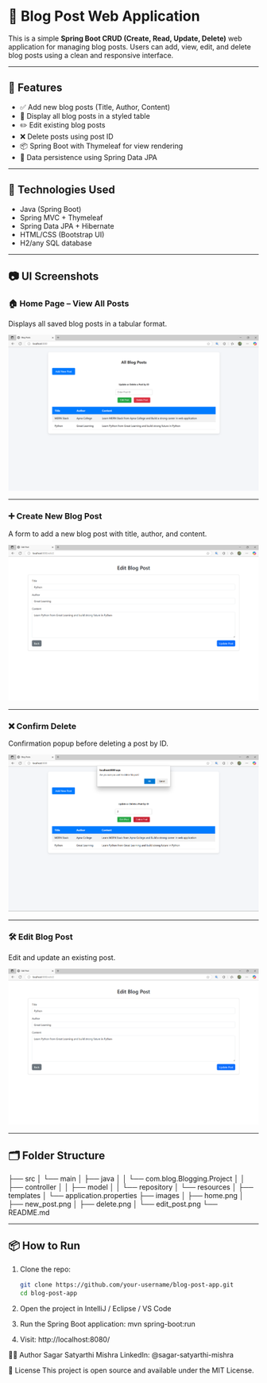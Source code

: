 # 📝 Blog Post Web Application

This is a simple **Spring Boot CRUD (Create, Read, Update, Delete)** web application for managing blog posts. Users can add, view, edit, and delete blog posts using a clean and responsive interface.

---

## 🚀 Features

- ✅ Add new blog posts (Title, Author, Content)
- 📄 Display all blog posts in a styled table
- ✏️ Edit existing blog posts
- ❌ Delete posts using post ID
- 📦 Spring Boot with Thymeleaf for view rendering
- 💾 Data persistence using Spring Data JPA

---

## 🔧 Technologies Used

- Java (Spring Boot)
- Spring MVC + Thymeleaf
- Spring Data JPA + Hibernate
- HTML/CSS (Bootstrap UI)
- H2/any SQL database

---

## 📷 UI Screenshots

### 🏠 Home Page – View All Posts
Displays all saved blog posts in a tabular format.

![Home](images/home.png)

---

### ➕ Create New Blog Post
A form to add a new blog post with title, author, and content.

![New Post](images/new_post.png)

---

### ❌ Confirm Delete
Confirmation popup before deleting a post by ID.

![Delete Post](images/delete.png)

---

### 🛠️ Edit Blog Post
Edit and update an existing post.

![Edit Post](images/edit_post.png)

---

## 🗂️ Folder Structure

├── src
│ └── main
│ ├── java
│ │ └── com.blog.Blogging.Project
│ │ ├── controller
│ │ ├── model
│ │ └── repository
│ └── resources
│ ├── templates
│ └── application.properties
├── images
│ ├── home.png
│ ├── new_post.png
│ ├── delete.png
│ └── edit_post.png
└── README.md

---

## 📦 How to Run

1. Clone the repo:
   ```bash
   git clone https://github.com/your-username/blog-post-app.git
   cd blog-post-app

2. Open the project in IntelliJ / Eclipse / VS Code

3. Run the Spring Boot application:
mvn spring-boot:run

4. Visit:
http://localhost:8080/

👨‍💻 Author
Sagar Satyarthi Mishra
LinkedIn: @sagar-satyarthi-mishra

📃 License
This project is open source and available under the MIT License.
